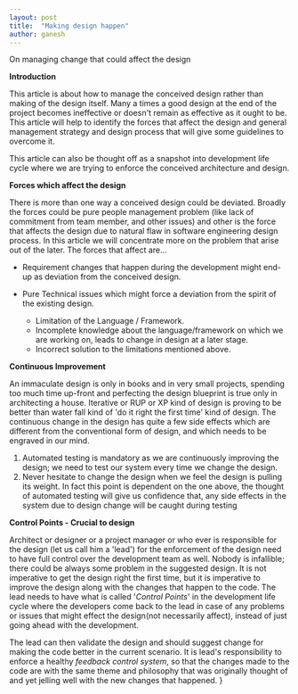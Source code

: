 ```yaml
---
layout: post
title:  "Making design happen"
author: ganesh
---
```


On managing change that could affect the design

**Introduction**

This article is about how to manage the conceived design rather than making of the design itself. Many a times a good design at the end of the project becomes ineffective or doesn't remain as effective as it ought to be. This article will help to identify the forces that affect the design and general management strategy and design process that will give some guidelines to overcome it.

This article can also be thought off as a snapshot into development life cycle where we are trying to enforce the conceived architecture and design.

**Forces which affect the design**

There is more than one way a conceived design could be deviated. Broadly the forces could be pure people management problem (like lack of commitment from team member, and other issues) and other is the force that affects the design due to natural flaw in software engineering design process. In this article we will concentrate more on the problem that arise out of the later. The forces that affect are...

*   Requirement changes that happen during the development might end-up as deviation from the conceived design.
*   Pure Technical issues which might force a deviation from the spirit of the existing design.

    *   Limitation of the Language / Framework.
    *   Incomplete knowledge about the language/framework on which we are working on, leads to change in design at a later stage.
    *   Incorrect solution to the limitations mentioned above.

**Continuous Improvement**

An immaculate design is only in books and in very small projects, spending too much time up-front and perfecting the design blueprint is true only in architecting a house. Iterative or RUP or XP kind of design is proving to be better than water fall kind of 'do it right the first time' kind of design. The continuous change in the design has quite a few side effects which are different from the conventional form of design, and which needs to be engraved in our mind.

1.  Automated testing is mandatory as we are continuously improving the design; we need to test our system every time we change the design.
2.  Never hesitate to change the design when we feel the design is pulling its weight. In fact this point is dependent on the one above, the thought of automated testing will give us confidence that, any side effects in the system due to design change will be caught during testing

**Control Points - Crucial to design**

Architect or designer or a project manager or who ever is responsible for the design (let us call him a 'lead') for the enforcement of the design need to have full control over the development team as well. Nobody is infallible; there could be always some problem in the suggested design. It is not imperative to get the design right the first time, but it is imperative to improve the design along with the changes that happen to the code. The lead needs to have what is called '*Control Points*' in the development life cycle where the developers come back to the lead in case of any problems or issues that might effect the design(not necessarily affect), instead of just going ahead with the development.

The lead can then validate the design and should suggest change for making the code better in the current scenario. It is lead's responsibility to enforce a healthy *feedback control system*, so that the changes made to the code are with the same theme and philosophy that was originally thought of and yet jelling well with the new changes that happened.
}
